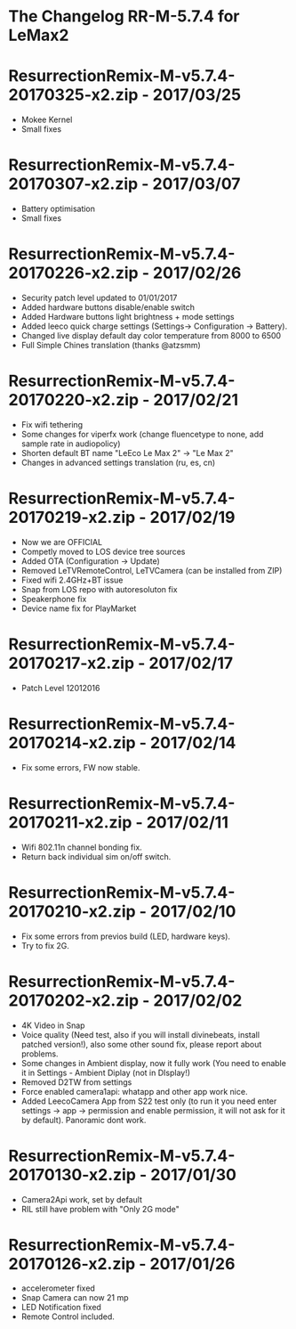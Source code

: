 # The Changelog  RR-M-5.7.4 for LeMax2

# ResurrectionRemix-M-v5.7.4-20170325-x2.zip - 2017/03/25

- Mokee Kernel
- Small fixes

# ResurrectionRemix-M-v5.7.4-20170307-x2.zip - 2017/03/07

- Battery optimisation
- Small fixes

# ResurrectionRemix-M-v5.7.4-20170226-x2.zip - 2017/02/26

- Security patch level updated to 01/01/2017
- Added hardware buttons disable/enable switch
- Added Hardware buttons light brightness + mode settings
- Added leeco quick charge settings (Settings-> Configuration -> Battery). 
- Changed live display default day color temperature from 8000 to 6500
- Full Simple Chines translation (thanks @atzsmm)

# ResurrectionRemix-M-v5.7.4-20170220-x2.zip - 2017/02/21

- Fix wifi tethering
- Some changes for viperfx work (change fluencetype to none, add sample rate in audiopolicy)
- Shorten default BT name "LeEco Le Max 2" -> "Le Max 2"
- Changes in advanced settings translation (ru, es, cn)

# ResurrectionRemix-M-v5.7.4-20170219-x2.zip - 2017/02/19

- Now we are OFFICIAL
- Competly moved to LOS device tree sources
- Added OTA (Configuration -> Update)
- Removed LeTVRemoteControl, LeTVCamera (can be installed from ZIP)
- Fixed wifi 2.4GHz+BT issue
- Snap from LOS repo with autoresoluton fix
- Speakerphone fix
- Device name fix for PlayMarket

# ResurrectionRemix-M-v5.7.4-20170217-x2.zip - 2017/02/17

- Patch Level 12012016

# ResurrectionRemix-M-v5.7.4-20170214-x2.zip - 2017/02/14

- Fix some errors, FW now stable. 

# ResurrectionRemix-M-v5.7.4-20170211-x2.zip - 2017/02/11

- Wifi 802.11n channel bonding fix.
- Return back individual sim on/off switch.

# ResurrectionRemix-M-v5.7.4-20170210-x2.zip - 2017/02/10

- Fix some errors from previos build (LED, hardware keys).
- Try to fix 2G.

# ResurrectionRemix-M-v5.7.4-20170202-x2.zip - 2017/02/02

- 4K Video in Snap
- Voice quality (Need test, also if you will install divinebeats, install patched version!), also some other sound fix, please report about problems.
- Some changes in Ambient display, now it fully work (You need to enable it in Settings - Ambient Diplay (not in DIsplay!)
- Removed D2TW from settings
- Force enabled camera1api: whatapp and other app work nice. 
- Added LeecoCamera App from S22 test only (to run it you need enter settings -> app -> permission and enable permission, it will not ask for it by default). Panoramic dont work.

# ResurrectionRemix-M-v5.7.4-20170130-x2.zip - 2017/01/30

- Camera2Api work, set by default
- RIL still have problem with "Only 2G mode"

# ResurrectionRemix-M-v5.7.4-20170126-x2.zip - 2017/01/26

- accelerometer fixed
- Snap Camera can now 21 mp
- LED Notification fixed
- Remote Control included.
